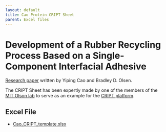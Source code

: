 ```yaml
---
layout: default
title: Cao Protein CRIPT Sheet
parent: Excel files
---
```


# Development of a Rubber Recycling Process Based on a Single-Component Interfacial Adhesive

[Research paper](https://pubs.acs.org/doi/10.1021/acs.biomac.2c00372) written by Yiping Cao and Bradley D. Olsen.

The CRIPT Sheet has been expertly made by one of the members of the [MIT Olson lab](https://olsenlab.mit.edu/) to serve as an example for the [CRIPT platform](https://criptapp.org).

## Excel File

* [Cao_CRIPT_template.xlsx](./example_excel_files/Cao_CRIPT_template.xlsx)

